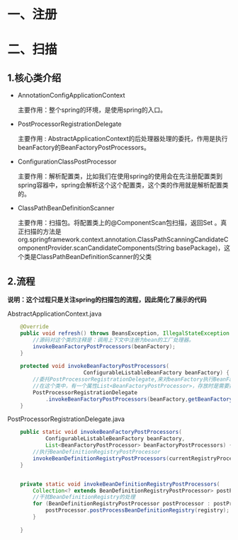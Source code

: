 # 一、注册



# 二、扫描

## 1.核心类介绍

- AnnotationConfigApplicationContext 

  主要作用：整个spring的环境，是使用spring的入口。

- PostProcessorRegistrationDelegate

  主要作用 : AbstractApplicationContext的后处理器处理的委托，作用是执行beanFactory的BeanFactoryPostProcessors。

- ConfigurationClassPostProcessor 

  主要作用：解析配置类，比如我们在使用spring的使用会在先注册配置类到spring容器中，spring会解析这个这个配置类，这个类的作用就是解析配置类的。

- ClassPathBeanDefinitionScanner

  主要作用：扫描包。将配置类上的@ComponentScan包扫描，返回Set<BeanDefinitionHolder> 。真正扫描的方法是org.springframework.context.annotation.ClassPathScanningCandidateComponentProvider.scanCandidateComponents(String basePackage)，这个类是ClassPathBeanDefinitionScanner的父类

## 2.流程

**说明：这个过程只是关注spring的扫描包的流程，因此简化了展示的代码**

AbstractApplicationContext.java

```java
	@Override
	public void refresh() throws BeansException, IllegalStateException {
		//源码对这个类的注释是：调用上下文中注册为bean的工厂处理器。
		invokeBeanFactoryPostProcessors(beanFactory);
	}
	
	protected void invokeBeanFactoryPostProcessors(
        				ConfigurableListableBeanFactory beanFactory) {
        //委托PostProcessorRegistrationDelegate,来对beanFactory执行BeanFactoryPostProcessor
        //在这个类中，有一个属性List<BeanFactoryPostProcessor>，存放时是需要执行的后置处理器
		PostProcessorRegistrationDelegate
            .invokeBeanFactoryPostProcessors(beanFactory,getBeanFactoryPostProcessors());
	}
```

PostProcessorRegistrationDelegate.java 

```java
	public static void invokeBeanFactoryPostProcessors(
			ConfigurableListableBeanFactory beanFactory, 
            List<BeanFactoryPostProcessor> beanFactoryPostProcessors) {
        //执行BeanDefinitionRegistryPostProcessor
        invokeBeanDefinitionRegistryPostProcessors(currentRegistryProcessors, registry);
    } 


	private static void invokeBeanDefinitionRegistryPostProcessors(
        Collection<? extends BeanDefinitionRegistryPostProcessor> postProcessors, 													BeanDefinitionRegistry registry) {
        //干扰BeanDefinitionRegistry的处理
        for (BeanDefinitionRegistryPostProcessor postProcessor : postProcessors) {
			postProcessor.postProcessBeanDefinitionRegistry(registry);
		}
        
    }
```

